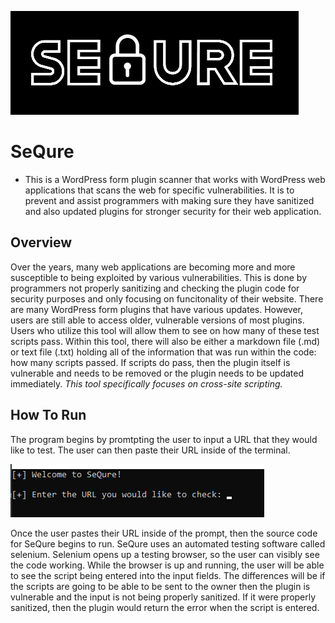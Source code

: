 ![SeQure](img/sequre_logo.png)
# SeQure

+ This is a WordPress form plugin scanner that works with WordPress web applications that scans the web for specific vulnerabilities. It is to prevent and assist programmers with making sure they have sanitized and also updated plugins for stronger security for their web application.

## Overview

Over the years, many web applications are becoming more and more susceptible to being exploited by various vulnerabilities. This is done by programmers not properly sanitizing and checking the plugin code for security purposes and only focusing on funcitonality of their website. There are many WordPress form plugins that have various updates. However, users are still able to access older, vulnerable versions of most plugins.
Users who utilize this tool will allow them to see on how many of these test scripts pass. Within this tool, there will also be either a markdown file (.md) or text file (.txt) holding all of the information that was run within the code: how many scripts passed. If scripts do pass, then the plugin itself is vulnerable and needs to be removed or the plugin needs to be updated immediately. *This tool specifically focuses on cross-site scripting.*

## How To Run

The program begins by promtpting the user to input a URL that they would like to test. The user can then paste their URL inside of the terminal.

![Beginning Prompt](img/bg_prompt.png)

Once the user pastes their URL inside of the prompt, then the source code for SeQure begins to run. SeQure uses an automated testing software called selenium. Selenium opens up a testing browser, so the user can visibly see the code working. While the browser is up and running, the user will be able to see the script being entered into the input fields. The differences will be if the scripts are going to be able to be sent to the owner then the plugin is vulnerable and the input is not being properly sanitized. If it were properly sanitized, then the plugin would return the error when the script is entered.


